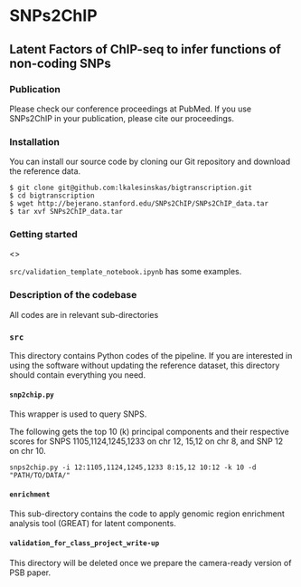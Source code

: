 # SNPs2ChIP
## Latent Factors of ChIP-seq to infer functions of non-coding SNPs

### Publication
Please check our conference proceedings at PubMed. If you use SNPs2ChIP in your publication, please cite our proceedings.

### Installation

You can install our source code by cloning our Git repository and download the reference data.

```
$ git clone git@github.com:lkalesinskas/bigtranscription.git
$ cd bigtranscription
$ wget http://bejerano.stanford.edu/SNPs2ChIP/SNPs2ChIP_data.tar
$ tar xvf SNPs2ChIP_data.tar
```


### Getting started

<<This part needs to be updated once we have a wrapper>>

`src/validation_template_notebook.ipynb` has some examples.


### Description of the codebase

All codes are in relevant sub-directories

### `src`

This directory contains Python codes of the pipeline. If you are interested in using the software without updating the reference dataset, this directory should contain everything you need.

#### ``snp2chip.py``

This wrapper is used to query SNPS.

The following gets the top 10 (k) principal components and their respective scores for SNPS 1105,1124,1245,1233 on chr 12, 15,12 on chr 8, and SNP 12 on chr 10.
```
snps2chip.py -i 12:1105,1124,1245,1233 8:15,12 10:12 -k 10 -d "PATH/TO/DATA/"
```


#### `enrichment`

This sub-directory contains the code to apply genomic region enrichment analysis tool (GREAT) for latent components.

#### `validation_for_class_project_write-up`

This directory will be deleted once we prepare the camera-ready version of PSB paper.

